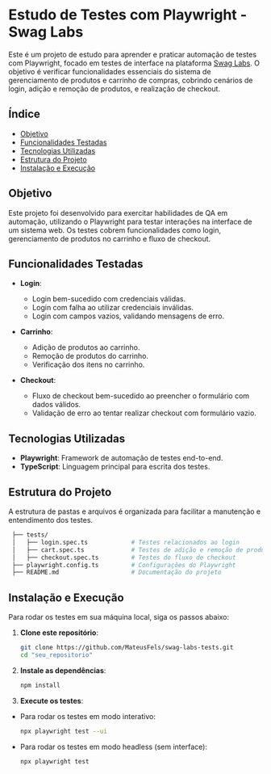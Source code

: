 # Estudo de Testes com Playwright - Swag Labs

Este é um projeto de estudo para aprender e praticar automação de testes com Playwright, focado em testes de interface na plataforma [Swag Labs](https://www.saucedemo.com/). O objetivo é verificar funcionalidades essenciais do sistema de gerenciamento de produtos e carrinho de compras, cobrindo cenários de login, adição e remoção de produtos, e realização de checkout.

## Índice

- [Objetivo](#objetivo)
- [Funcionalidades Testadas](#funcionalidades-testadas)
- [Tecnologias Utilizadas](#tecnologias-utilizadas)
- [Estrutura do Projeto](#estrutura-do-projeto)
- [Instalação e Execução](#instalação-e-execução)

## Objetivo

Este projeto foi desenvolvido para exercitar habilidades de QA em automação, utilizando o Playwright para testar interações na interface de um sistema web. Os testes cobrem funcionalidades como login, gerenciamento de produtos no carrinho e fluxo de checkout.

## Funcionalidades Testadas

- **Login**:
  - Login bem-sucedido com credenciais válidas.
  - Login com falha ao utilizar credenciais inválidas.
  - Login com campos vazios, validando mensagens de erro.

- **Carrinho**:
  - Adição de produtos ao carrinho.
  - Remoção de produtos do carrinho.
  - Verificação dos itens no carrinho.

- **Checkout**:
  - Fluxo de checkout bem-sucedido ao preencher o formulário com dados válidos.
  - Validação de erro ao tentar realizar checkout com formulário vazio.
  
## Tecnologias Utilizadas

- **Playwright**: Framework de automação de testes end-to-end.
- **TypeScript**: Linguagem principal para escrita dos testes.

## Estrutura do Projeto

A estrutura de pastas e arquivos é organizada para facilitar a manutenção e entendimento dos testes.

   ```bash
    ├── tests/
    │   ├── login.spec.ts            # Testes relacionados ao login
    │   ├── cart.spec.ts             # Testes de adição e remoção de produtos no carrinho
    │   ├── checkout.spec.ts         # Testes do fluxo de checkout
    ├── playwright.config.ts         # Configurações do Playwright
    ├── README.md                    # Documentação do projeto
   ```
## Instalação e Execução

Para rodar os testes em sua máquina local, siga os passos abaixo:

1. **Clone este repositório**:

   ```bash
   git clone https://github.com/MateusFels/swag-labs-tests.git
   cd "seu_repositorio"

2. **Instale as dependências**:

   ```bash
   npm install

3. **Execute os testes**:

 - Para rodar os testes em modo interativo:

   ```bash
   npx playwright test --ui

 - Para rodar os testes em modo headless (sem interface):

   ```bash
   npx playwright test
